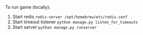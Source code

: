 To run game (locally):

1. Start redis `redis-server /opt/homebrew/etc/redis.conf`
2. Start timeout listener `python manage.py listen_for_timeouts`
3. Start server `python manage.py runserver`